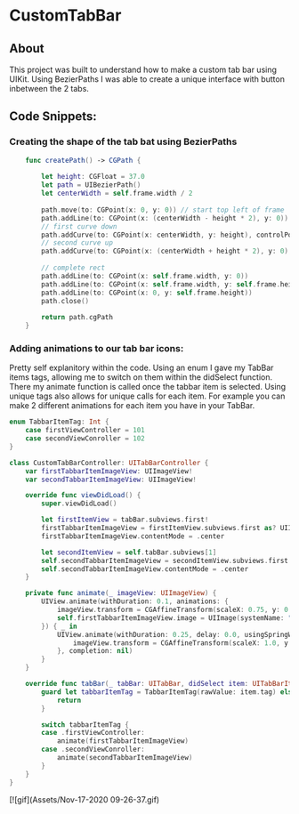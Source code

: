# CustomTabBar

## About

This project was built to understand how to make a custom tab bar using UIKit. Using BezierPaths I was able to create a unique interface with button inbetween the 2 tabs. 

## Code Snippets:

### Creating the shape of the tab bat using BezierPaths
```swift
    func createPath() -> CGPath {
        
        let height: CGFloat = 37.0
        let path = UIBezierPath()
        let centerWidth = self.frame.width / 2
        
        path.move(to: CGPoint(x: 0, y: 0)) // start top left of frame
        path.addLine(to: CGPoint(x: (centerWidth - height * 2), y: 0))
        // first curve down
        path.addCurve(to: CGPoint(x: centerWidth, y: height), controlPoint1: CGPoint(x: (centerWidth - 30), y: 0), controlPoint2: CGPoint(x: (centerWidth - 35), y: height))
        // second curve up
        path.addCurve(to: CGPoint(x: (centerWidth + height * 2), y: 0), controlPoint1: CGPoint(x: (centerWidth + 35), y: height), controlPoint2: CGPoint(x: (centerWidth + 30), y: 0))
        
        // complete rect
        path.addLine(to: CGPoint(x: self.frame.width, y: 0))
        path.addLine(to: CGPoint(x: self.frame.width, y: self.frame.height))
        path.addLine(to: CGPoint(x: 0, y: self.frame.height))
        path.close()
        
        return path.cgPath
    }
```

### Adding animations to our tab bar icons:

Pretty self explanitory within the code. Using an enum I gave my TabBar items tags, allowing me to switch on them within the didSelect function. There my animate function is called once the tabbar item is selected. Using unique tags also allows for unique calls for each item. For example you can make 2 different animations for each item you have in your TabBar. 

``` swift
enum TabbarItemTag: Int {
    case firstViewController = 101
    case secondViewConroller = 102
}

class CustomTabBarController: UITabBarController {
    var firstTabbarItemImageView: UIImageView!
    var secondTabbarItemImageView: UIImageView!

    override func viewDidLoad() {
        super.viewDidLoad()

        let firstItemView = tabBar.subviews.first!
        firstTabbarItemImageView = firstItemView.subviews.first as? UIImageView
        firstTabbarItemImageView.contentMode = .center

        let secondItemView = self.tabBar.subviews[1]
        self.secondTabbarItemImageView = secondItemView.subviews.first as? UIImageView
        self.secondTabbarItemImageView.contentMode = .center
    }

    private func animate(_ imageView: UIImageView) {
        UIView.animate(withDuration: 0.1, animations: {
            imageView.transform = CGAffineTransform(scaleX: 0.75, y: 0.75)
            self.firstTabbarItemImageView.image = UIImage(systemName: "star")
        }) { _ in
            UIView.animate(withDuration: 0.25, delay: 0.0, usingSpringWithDamping: 0.5, initialSpringVelocity: 3.0, options: .curveEaseInOut, animations: {
                imageView.transform = CGAffineTransform(scaleX: 1.0, y: 1.0)
            }, completion: nil)
        }
    }

    override func tabBar(_ tabBar: UITabBar, didSelect item: UITabBarItem) {
        guard let tabbarItemTag = TabbarItemTag(rawValue: item.tag) else {
            return
        }

        switch tabbarItemTag {
        case .firstViewController:
            animate(firstTabbarItemImageView)
        case .secondViewConroller:
            animate(secondTabbarItemImageView)
        }
    }
}
```

[![gif](Assets/Nov-17-2020 09-26-37.gif)
